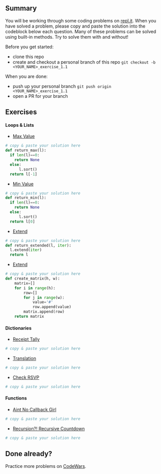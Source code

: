 ## Summary
You will be working through some coding problems on [repl.it](https://www.repl.it/). When you have solved a problem, please copy and paste the solution into the codeblock below each question. Many of these problems can be solved using built-in methods. Try to solve them with and without!

Before you get started:
- clone this repo
- create and checkout a personal branch of this repo `git checkout -b <YOUR_NAME>_exercise_1.1`

When you are done:
- push up your personal branch `git push origin <YOUR_NAME>_exercise_1.1`
- open a PR for your branch


## Exercises

#### Loops & Lists
- [Max Value](https://repl.it/@Admin7/maxvalue)
```python
# copy & paste your solution here
def return_max(l):
  if len(l)==0: 
    return None
  else: 
      l.sort()
  return l[-1]
```

- [Min Value](https://repl.it/@Admin7/minvalue)
```python
# copy & paste your solution here
def return_min(l):
  if len(l)==0: 
    return None
  else: 
      l.sort()
  return l[0]
```

- [Extend](https://repl.it/@Admin7/extendlist)
```python
# copy & paste your solution here
def return_extended(l, iter):
  l.extend(iter)
  return l
```

- [Extend](https://repl.it/@Admin7/creatematrix)
```python
# copy & paste your solution here
def create_matrix(h, w):
    matrix=[]
    for i in range(h):
        row=[]
        for j in range(w):
            value='#'
            row.append(value)
        matrix.append(row)
    return matrix
```


#### Dictionaries
- [Receipt Tally](https://repl.it/@Admin7/receipttally)
```python
# copy & paste your solution here
```

- [Translation](https://repl.it/@Admin7/translations)
```python
# copy & paste your solution here
```

- [Check RSVP](https://repl.it/@Admin7/checkrsvp)
```python
# copy & paste your solution here
```


#### Functions
- [Aint No Callback Girl](https://repl.it/@Admin7/aintnocallbackgirl)
```python
# copy & paste your solution here
```

- [Recursion?! Recursive Countdown](https://repl.it/@Admin7/recursivecountdown)
```python
# copy & paste your solution here
```


## Done already?
Practice more problems on [CodeWars](https://codewars.com).

